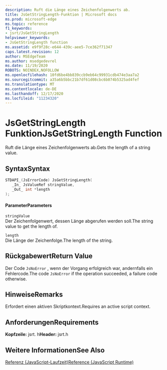 ```yaml
---
description: Ruft die Länge eines Zeichenfolgenwerts ab.
title: JsGetStringLength-Funktion | Microsoft docs
ms.prod: microsoft-edge
ms.topic: reference
f1_keywords:
- jsrt/JsGetStringLength
helpviewer_keywords:
- JsGetStringLength function
ms.assetid: e9f9f28c-e644-439c-aee5-7ce362f71347
caps.latest.revision: 12
author: MSEdgeTeam
ms.author: msedgedevrel
ms.date: 11/19/2020
ROBOTS: NOINDEX,NOFOLLOW
ms.openlocfilehash: 10fd6be4bb839ccb9eb64c99931cdb474e3aa7a2
ms.sourcegitcommit: a35a6b5bbc21b7df61d08cbc6b074b5325ad4fef
ms.translationtype: MT
ms.contentlocale: de-DE
ms.lasthandoff: 12/17/2020
ms.locfileid: "11234320"
---
```

# <span data-ttu-id="9ecab-103">JsGetStringLength Funktion</span><span class="sxs-lookup"><span data-stu-id="9ecab-103">JsGetStringLength Function</span></span>

<span data-ttu-id="9ecab-104">Ruft die Länge eines Zeichenfolgenwerts ab.</span><span class="sxs-lookup"><span data-stu-id="9ecab-104">Gets the length of a string value.</span></span>  
  
## <span data-ttu-id="9ecab-105">Syntax</span><span class="sxs-lookup"><span data-stu-id="9ecab-105">Syntax</span></span>  
  
```cpp  
STDAPI_(JsErrorCode) JsGetStringLength(  
   _In_ JsValueRef stringValue,  
   _Out_ int *length  
);  
```  
  
#### <span data-ttu-id="9ecab-106">Parameter</span><span class="sxs-lookup"><span data-stu-id="9ecab-106">Parameters</span></span>  
 `stringValue`  
 <span data-ttu-id="9ecab-107">Der Zeichenfolgenwert, dessen Länge abgerufen werden soll.</span><span class="sxs-lookup"><span data-stu-id="9ecab-107">The string value to get the length of.</span></span>  
  
 `length`  
 <span data-ttu-id="9ecab-108">Die Länge der Zeichenfolge.</span><span class="sxs-lookup"><span data-stu-id="9ecab-108">The length of the string.</span></span>  
  
## <span data-ttu-id="9ecab-109">Rückgabewert</span><span class="sxs-lookup"><span data-stu-id="9ecab-109">Return Value</span></span>  
 <span data-ttu-id="9ecab-110">Der Code `JsNoError` , wenn der Vorgang erfolgreich war, andernfalls ein Fehlercode.</span><span class="sxs-lookup"><span data-stu-id="9ecab-110">The code `JsNoError` if the operation succeeded, a failure code otherwise.</span></span>  
  
## <span data-ttu-id="9ecab-111">Hinweise</span><span class="sxs-lookup"><span data-stu-id="9ecab-111">Remarks</span></span>  
 <span data-ttu-id="9ecab-112">Erfordert einen aktiven Skriptkontext.</span><span class="sxs-lookup"><span data-stu-id="9ecab-112">Requires an active script context.</span></span>  
  
## <span data-ttu-id="9ecab-113">Anforderungen</span><span class="sxs-lookup"><span data-stu-id="9ecab-113">Requirements</span></span>  
 <span data-ttu-id="9ecab-114">**Kopfzeile:** jsrt. h</span><span class="sxs-lookup"><span data-stu-id="9ecab-114">**Header:** jsrt.h</span></span>  
  
## <span data-ttu-id="9ecab-115">Weitere Informationen</span><span class="sxs-lookup"><span data-stu-id="9ecab-115">See Also</span></span>  
 [<span data-ttu-id="9ecab-116">Referenz (JavaScript-Laufzeit)</span><span class="sxs-lookup"><span data-stu-id="9ecab-116">Reference (JavaScript Runtime)</span></span>](../chakra-hosting/reference-javascript-runtime.md)
